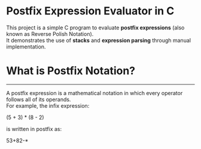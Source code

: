 # Postfix Expression Evaluator in C

This project is a simple C program to evaluate **postfix expressions** (also known as Reverse Polish Notation).  
It demonstrates the use of **stacks** and **expression parsing** through manual implementation.



# What is Postfix Notation?
---------------------------
A postfix expression is a mathematical notation in which every operator follows all of its operands.  
For example, the infix expression:

(5 + 3) * (8 - 2)

is written in postfix as:

53+82-*

